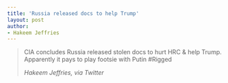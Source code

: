 ```yaml
---
title: 'Russia released docs to help Trump'
layout: post
author:
- Hakeem Jeffries
---
```


> CIA concludes Russia released stolen docs to hurt HRC &amp; help Trump. Apparently it pays to play footsie with Putin #Rigged
>
> <cite>Hakeem Jeffries, via Twitter</cite>
